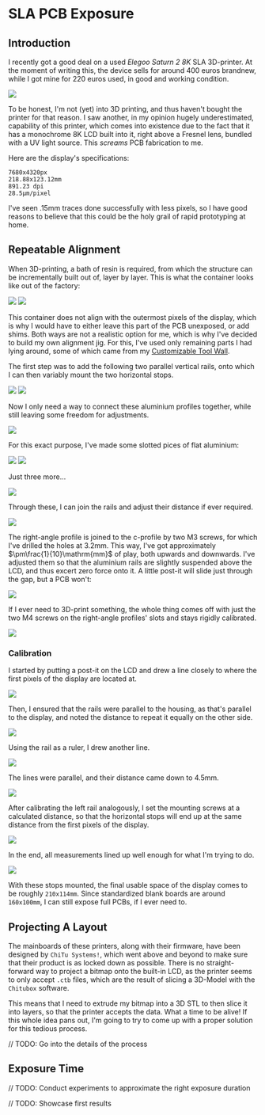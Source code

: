 # SLA PCB Exposure

## Introduction

I recently got a good deal on a used *Elegoo Saturn 2 8K* SLA 3D-printer. At the moment of writing this, the device sells for around 400 euros brandnew, while I got mine for 220 euros used, in good and working condition.

<img src="/img/sla_pcb_exposure__1.jpg" class="third-width-image"/>

To be honest, I'm not (yet) into 3D printing, and thus haven't bought the printer for that reason. I saw another, in my opinion hugely underestimated, capability of this printer, which comes into existence due to the fact that it has a monochrome 8K LCD built into it, right above a Fresnel lens, bundled with a UV light source. This *screams* PCB fabrication to me.

Here are the display's specifications:

```
7680x4320px
218.88x123.12mm
891.23 dpi
28.5µm/pixel
```

I've seen $.15\mathrm{mm}$ traces done successfully with less pixels, so I have good reasons to believe that this could be the holy grail of rapid prototyping at home.

## Repeatable Alignment

When 3D-printing, a bath of resin is required, from which the structure can be incrementally built out of, layer by layer. This is what the container looks like out of the factory:

<img src="/img/sla_pcb_exposure__2.jpg" class="half-width-image"/>

<img src="/img/sla_pcb_exposure__3.jpg" class="half-width-image"/>

This container does not align with the outermost pixels of the display, which is why I would have to either leave this part of the PCB unexposed, or add shims. Both ways are not a realistic option for me, which is why I've decided to build my own alignment jig. For this, I've used only remaining parts I had lying around, some of which came from my [Customizable Tool Wall](./customizable_tool_wall.md).

The first step was to add the following two parallel vertical rails, onto which I can then variably mount the two horizontal stops.

<img src="/img/sla_pcb_exposure__4.jpg" class="half-width-image"/>

<img src="/img/sla_pcb_exposure__5.jpg" class="half-width-image"/>

Now I only need a way to connect these aluminium profiles together, while still leaving some freedom for adjustments.

<img src="/img/sla_pcb_exposure__6.jpg" class="half-width-image"/>

For this exact purpose, I've made some slotted pices of flat aluminium:

<img src="/img/sla_pcb_exposure__7.jpg" class="half-width-image"/>

<img src="/img/sla_pcb_exposure__8.jpg" class="half-width-image"/>

Just three more...

<img src="/img/sla_pcb_exposure__9.jpg" class="half-width-image"/>

Through these, I can join the rails and adjust their distance if ever required.

<img src="/img/sla_pcb_exposure__10.jpg" class="half-width-image"/>

The right-angle profile is joined to the c-profile by two M3 screws, for which I've drilled the holes at $3.2\mathrm{mm}$. This way, I've got approximately $\pm\frac{1}{10}\mathrm{mm}$ of play, both upwards and downwards. I've adjusted them so that the aluminium rails are slightly suspended above the LCD, and thus excert zero force onto it. A little post-it will slide just through the gap, but a PCB won't:

<img src="/img/sla_pcb_exposure__11.jpg" class="half-width-image"/>

If I ever need to 3D-print something, the whole thing comes off with just the two M4 screws on the right-angle profiles' slots and stays rigidly calibrated.

<img src="/img/sla_pcb_exposure__12.jpg" class="half-width-image"/>

### Calibration

I started by putting a post-it on the LCD and drew a line closely to where the first pixels of the display are located at.

<img src="/img/sla_pcb_exposure__17.jpg" class="half-width-image"/>

Then, I ensured that the rails were parallel to the housing, as that's parallel to the display, and noted the distance to repeat it equally on the other side.

<img src="/img/sla_pcb_exposure__16.jpg" class="half-width-image"/>

Using the rail as a ruler, I drew another line.

<img src="/img/sla_pcb_exposure__18.jpg" class="half-width-image"/>

The lines were parallel, and their distance came down to $4.5\mathrm{mm}$.

<img src="/img/sla_pcb_exposure__14.jpg" class="half-width-image"/>

After calibrating the left rail analogously, I set the mounting screws at a calculated distance, so that the horizontal stops will end up at the same distance from the first pixels of the display.

<img src="/img/sla_pcb_exposure__15.jpg" class="half-width-image"/>

In the end, all measurements lined up well enough for what I'm trying to do.

<img src="/img/sla_pcb_exposure__13.jpg" class="half-width-image"/>

With these stops mounted, the final usable space of the display comes to be roughly `210x114mm`. Since standardized blank boards are around `160x100mm`, I can still expose full PCBs, if I ever need to.

## Projecting A Layout

The mainboards of these printers, along with their firmware, have been designed by `ChiTu Systems!`, which went above and beyond to make sure that their product is as locked down as possible. There is no straight-forward way to project a bitmap onto the built-in LCD, as the printer seems to only accept `.ctb` files, which are the result of slicing a 3D-Model with the `Chitubox` software.

This means that I need to extrude my bitmap into a 3D STL to then slice it into layers, so that the printer accepts the data. What a time to be alive! If this whole idea pans out, I'm going to try to come up with a proper solution for this tedious process.

// TODO: Go into the details of the process

## Exposure Time

// TODO: Conduct experiments to approximate the right exposure duration

// TODO: Showcase first results